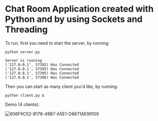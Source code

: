 # Chat Room Application created with Python and by using Sockets and Threading

To run, first you need to start the server, by running:

```
python server.py

Server is running
('127.0.0.1', 57392) Has Connected
('127.0.0.1', 57393) Has Connected
('127.0.0.1', 57395) Has Connected
('127.0.0.1', 57396) Has Connected
```

Then you can start as many client you'd like, by running:

```
python client.py &
```

Demo (4 clients):

![606F9C52-B178-48B7-A5E1-D8671AE99109](https://user-images.githubusercontent.com/83350680/193646418-7ff90123-636c-42be-9f40-dfd98fbad3b8.jpeg)


